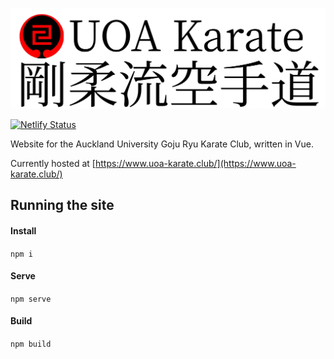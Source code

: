 ![logo](public/logo-wide.png)

[![Netlify Status](https://api.netlify.com/api/v1/badges/aceaeaf3-4d8a-4aee-9e36-7bfa41b07e5f/deploy-status)](https://app.netlify.com/sites/uoa-karate/deploys)

Website for the Auckland University Goju Ryu Karate Club, written in Vue.

Currently hosted at [https://www.uoa-karate.club/](https://www.uoa-karate.club/)

## Running the site

#### Install

 `npm i`
 
#### Serve
 
 `npm serve`
 
#### Build 
 
 `npm build`
